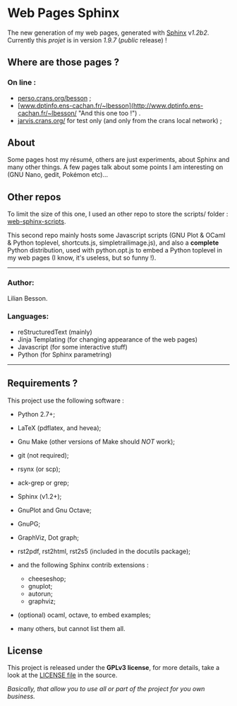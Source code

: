 Web Pages Sphinx
================

The new generation of my web pages, generated with [Sphinx](<http://sphinx-doc.org>) v*1.2b2*.
Currently this *projet* is in version *1.9.7* (*public* release) !

Where are those pages ?
-----------------------

### On line :
 * [perso.crans.org/besson](<http://perso.crans.org/besson/> "Check this one !") ;
 * [www.dptinfo.ens-cachan.fr/~lbesson](<http://www.dptinfo.ens-cachan.fr/~lbesson/> "And this one too !") .
 * [jarvis.crans.org/](<http://jarvis.crans.org/> "On my own machine") for test only (and only from the crans local network) ;

About
-----

Some pages host my résumé, others are just experiments, about Sphinx and many other things.
A few pages talk about some points I am interesting on (GNU Nano, gedit, Pokémon etc)...

Other repos
-----------

To limit the size of this one, I used an other repo to store
the scripts/ folder : [web-sphinx-scripts](<https://bitbucket.org/lbesson/web-sphinx-scripts/> "Hehe").

This second repo mainly hosts some Javascript scripts 
(GNU Plot & OCaml & Python toplevel, shortcuts.js, simpletrailimage.js), 
and also a **complete** Python distribution, 
used with python.opt.js to embed a Python toplevel in my web pages (I know, it's useless, but so funny !).

----

### Author:
Lilian Besson.

### Languages:
 * reStructuredText (mainly)
 * Jinja Templating (for changing appearance of the web pages)
 * Javascript (for some interactive stuff)
 * Python (for Sphinx parametring)

----

Requirements ?
--------------

This project use the following software :

 * Python 2.7+;
 * LaTeX (pdflatex, and hevea);
 * Gnu Make (other versions of Make should *NOT* work);
 * git (not required);
 * rsynx (or scp);
 * ack-grep or grep;
 * Sphinx (v1.2+);
 * GnuPlot and Gnu Octave;
 * GnuPG;
 * GraphViz, Dot graph;
 * rst2pdf, rst2html, rst2s5 (included in the docutils package);
 * and the following Sphinx contrib extensions :

    * cheeseshop;
    * gnuplot;
    * autorun;
    * graphviz;

 * (optional) ocaml, octave, to embed examples;
 * many others, but cannot list them all.

License
-------

This project is released under the **GPLv3 license**, for more details,
take a look at the [LICENSE file](http://besson.qc.to/LICENSE.html) in the source.

*Basically, that allow you to use all or part of the project for you own business.*
